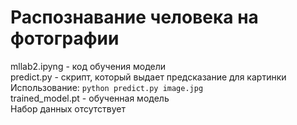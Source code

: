 # Распознавание человека на фотографии
mllab2.ipyng - код обучения модели  
predict.py - скрипт, который выдает предсказание для картинки  
Использование:
<code>python predict.py image.jpg</code>  
trained_model.pt - обученная модель  
Набор данных отсутствует

